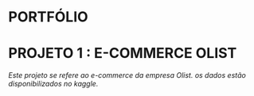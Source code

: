 # PORTFÓLIO

# PROJETO 1 : E-COMMERCE OLIST
*Este projeto se refere ao e-commerce da empresa Olist. os dados estão disponibilizados no kaggle.*
